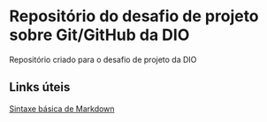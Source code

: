 # Repositório do desafio de projeto sobre Git/GitHub da DIO
Repositório criado para o desafio de projeto da DIO

## Links úteis
[Sintaxe básica de Markdown](https://www.markdownguide.org/basic-syntax)
